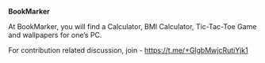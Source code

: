 **BookMarker**

At BookMarker, you will find a Calculator, BMI Calculator, Tic-Tac-Toe Game and wallpapers for one’s PC.

For contribution related discussion, join - https://t.me/+GlgbMwjcRutiYjk1
